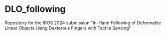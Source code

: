 # DLO_following
Repository for the IROS 2024 submission "In-Hand Following of Deformable Linear Objects Using Dexterous Fingers with Tactile Sensing"
